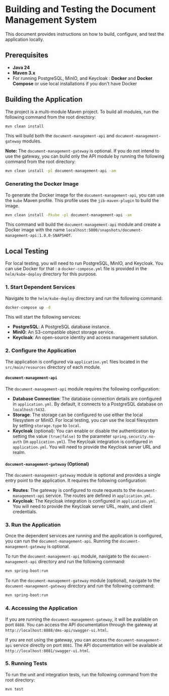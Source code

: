 
# Building and Testing the Document Management System

This document provides instructions on how to build, configure, and test the application locally.

## Prerequisites

*   **Java 24**
*   **Maven 3.x**
*   For running PostgreSQL, MinIO, and Keycloak : **Docker** and   **Docker Compose** or use local installations if you don't have Docker  

## Building the Application

The project is a multi-module Maven project. To build all modules, run the following command from the root directory:

```bash
mvn clean install
```

This will build both the `document-management-api` and `document-management-gateway` modules.

**Note:** The `document-management-gateway` is optional. If you do not intend to use the gateway, you can build only the API module by running the following command from the root directory:
```bash
mvn clean install -pl document-management-api -am
```

### Generating the Docker Image

To generate the Docker image for the `document-management-api`, you can use the `kube` Maven profile. This profile uses the `jib-maven-plugin` to build the image.

```bash
mvn clean install -Pkube -pl document-management-api -am
```

This command will build the `document-management-api` module and create a Docker image with the name `localhost:5000/snapshots/document-management-api:1.0.0-SNAPSHOT`.

## Local Testing

For local testing, you will need to run PostgreSQL, MinIO, and Keycloak.
You can use Docker for that : a `docker-compose.yml` file is provided in the `helm/kube-deploy` directory for this purpose.

### 1. Start Dependent Services

Navigate to the `helm/kube-deploy` directory and run the following command:

```bash
docker-compose up -d
```

This will start the following services:

*   **PostgreSQL**: A PostgreSQL database instance.
*   **MinIO**: An S3-compatible object storage service.
*   **Keycloak**: An open-source identity and access management solution.

### 2. Configure the Application

The application is configured via `application.yml` files located in the `src/main/resources` directory of each module.

#### `document-management-api`

The `document-management-api` module requires the following configuration:

*   **Database Connection**: The database connection details are configured in `application.yml`. By default, it connects to a PostgreSQL database on `localhost:5432`.
*   **Storage**: The storage can be configured to use either the local filesystem or MinIO. For local testing, you can use the local filesystem by setting `storage.type` to `local`.
*   **Keycloak** (optional): You can enable or disable the authentication by setting the value `(true|false)` to the parameter `spring.security.no-auth` (in `application.yml`). The Keycloak integration is configured in `application.yml`. You will need to provide the Keycloak server URL and realm.

#### `document-management-gateway` (Optional)

The `document-management-gateway` module is optional and provides a single entry point to the application. It requires the following configuration:

*   **Routes**: The gateway is configured to route requests to the `document-management-api` service. The routes are defined in `application.yml`.
*   **Keycloak**: The Keycloak integration is configured in `application.yml`. You will need to provide the Keycloak server URL, realm, and client credentials.

### 3. Run the Application

Once the dependent services are running and the application is configured, you can run the `document-management-api`. Running the `document-management-gateway` is optional.

To run the `document-management-api` module, navigate to the `document-management-api` directory and run the following command:

```bash
mvn spring-boot:run
```

To run the `document-management-gateway` module (optional), navigate to the `document-management-gateway` directory and run the following command:

```bash
mvn spring-boot:run
```

### 4. Accessing the Application

If you are running the `document-management-gateway`, it will be available on port `8888`. You can access the API documentation through the gateway at `http://localhost:8888/dms-api/swagger-ui.html`.

If you are not using the gateway, you can access the `document-management-api` service directly on port `8081`. The API documentation will be available at `http://localhost:8081/swagger-ui.html`.

### 5. Running Tests

To run the unit and integration tests, run the following command from the root directory:

```bash
mvn test
```
